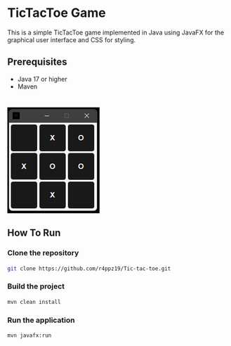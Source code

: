 # TicTacToe Game

This is a simple TicTacToe game implemented in Java using JavaFX for the graphical user interface and CSS for styling.


## Prerequisites

- Java 17 or higher
- Maven
#
![TicTacToe Game](src/main/resources/images/tictactoe.png)

## How To Run

### Clone the repository

```sh
git clone https://github.com/r4ppz19/Tic-tac-toe.git
```

### Build the project
```sh
mvn clean install
```

### Run the application
```sh
mvn javafx:run
```


